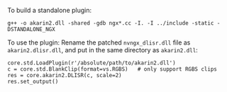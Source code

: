 To build a standalone plugin:
```
g++ -o akarin2.dll -shared -gdb ngx*.cc -I. -I ../include -static -DSTANDALONE_NGX
```

To use the plugin:
Rename the patched `nvngx_dlisr.dll` file as `akarin2.dlisr.dll`, and put in the
same directory as `akarin2.dll`:

```
core.std.LoadPlugin(r'/absolute/path/to/akarin2.dll')
c = core.std.BlankClip(format=vs.RGBS)   # only support RGBS clips
res = core.akarin2.DLISR(c, scale=2)
res.set_output()
```
